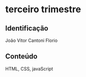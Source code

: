 # terceiro trimestre

## Identificação
João Vitor Cantoni Florio

## Conteúdo
HTML, CSS, javaScript

